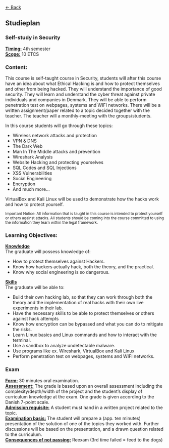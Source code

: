 [&larr; Back](../index.md)

## Studieplan

### Self-study in Security
<strong style="text-decoration: underline;">Timing:</strong> 4th semester <br>
<strong style="text-decoration: underline;">Scope:</strong> 10 ETCS <br>

### Content:
This course is self-taught course in Security, students will after this course have an idea about what Ethical Hacking
is and how to protect themselves and other from being hacked. They will understand the importance of good security.
They will learn and understand the cyber threat against private individuals and companies in Denmark.
They will be able to perform penetration test on webpages, systems and WIFI networks.
There will be a written assignment/paper related to a topic decided together with the teacher.
The teacher will a monthly-meeting with the groups/students.

In this course students will go through these topics:

- Wireless network attacks and protection
- VPN & DNS
- The Dark Web
- Man In The Middle attacks and prevention
- Wireshark Analysis
- Website Hacking and protecting yourselves
- SQL Codes and SQL Injections
- XSS Vulnerabilities
- Social Engineering
- Encryption
- And much more...

VirtualBox and Kali Linux will be used to demonstrate how the hacks work and how to protect yourself.

<small>Important Notice: All information that is taught in this course is intended to protect yourself or others against attacks.
All students should be coming into the course committed to using the information they learn within the legal framework.</small>

### Learning Objectives:
<strong style="text-decoration: underline;">Knowledge</strong><br>
The graduate will possess knowledge of:
- How to protect themselves against Hackers.
- Know how hackers actually hack, both the theory, and the practical.
- Know why social engineering is so dangerous. 

<strong style="text-decoration: underline;">Skills</strong><br> 
The graduate will be able to:
- Build their own hacking lab, so that they can work through both the theory and the implementation of real hacks with their
own live experiments in their lab.
- Have the necessary skills to be able to protect themselves or others against hack attempts
- Know how encryption can be bypassed and what you can do to mitigate the risks.
- Learn Linux basics and Linux commands and how to interact with the terminal.
- Use a sandbox to analyze undetectable malware.
- Use programs like ex. Wireshark, VirtualBox and Kali Linux
- Perform penetration test on webpages, systems and WIFI networks.

### Exam
<strong style="text-decoration: underline;">Form:</strong> 30 minutes oral examination.<br>
<strong style="text-decoration: underline;">Assessment:</strong> The grade is based upon an overall assessment including the complexity/depth/width of the project and
the student’s display of curriculum knowledge at the exam. One grade is given according to the Danish 7-point scale.<br>
<strong style="text-decoration: underline;">Admission requisite:</strong> A student must hand in a written project related to the topic.<br>
<strong style="text-decoration: underline;">Examination basis:</strong> The student will prepare a (app. ten minutes) presentation of the solution of one of the
topics they worked with. Further discussions will be based on the presentation, and a drawn question related to the curriculum.<br>
<strong style="text-decoration: underline;">Consequences of not passing:</strong> Reexam (3rd time failed = feed to the dogs)